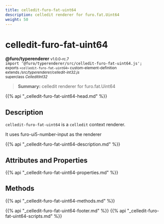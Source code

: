 ```yaml
---
title: celledit-furo-fat-uint64
description: celledit renderer for furo.fat.Uint64
weight: 50
---
```


# celledit-furo-fat-uint64
**@furo/typerenderer** <small>v1.0.0-rc.7</small>
<br>`import '@furo/typerenderer/src/celledit-furo-fat-uint64.js';`<small>
<br>exports `<celledit-furo-fat-uint64>` custom-element-definition
<br>extends */src/typerenderer/celledit-int32.js*
<br>superclass *CelleditInt32*</small>

> **Summary:** celledit renderer for furo.fat.Uint64

{{% api "_celledit-furo-fat-uint64-head.md" %}}

## Description

`celledit-furo-fat-uint64` is a `celledit` context renderer.

It uses furo-ui5-number-input as the renderer

{{% api "_celledit-furo-fat-uint64-description.md" %}}


## Attributes and Properties
{{% api "_celledit-furo-fat-uint64-properties.md" %}}



## Methods
{{% api "_celledit-furo-fat-uint64-methods.md" %}}





{{% api "_celledit-furo-fat-uint64-footer.md" %}}
{{% api "_celledit-furo-fat-uint64-scripts.md" %}}
